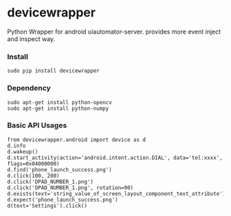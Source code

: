 devicewrapper
=============

Python Wrapper for android uiautomator-server. provides more event inject and inspect way.

### Install
    sudo pip install devicewrapper

### Dependency
    sudo apt-get install python-opencv
    sudo apt-get install python-numpy

### Basic API Usages
   ```
   from devicewrapper.android import device as d
   d.info
   d.wakeup()
   d.start_activity(action='android.intent.action.DIAL', data='tel:xxxx', flags=0x04000000)
   d.find('phone_launch_success.png')
   d.click(100, 200)
   d.click('DPAD_NUMBER_1.png')
   d.click('DPAD_NUMBER_1.png', rotation=90)
   d.exists(text='string_value_of_screen_layout_component_text_attribute')
   d.expect('phone_launch_success.png')
   d(text='Settings').click()
   ```

